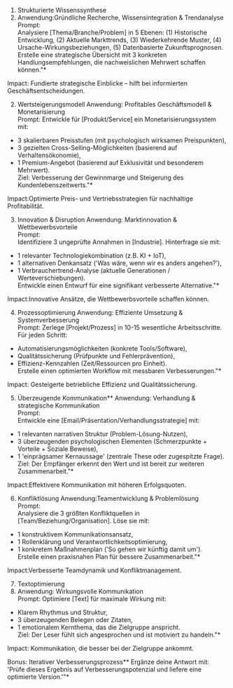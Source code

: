 1. Strukturierte Wissenssynthese
2. Anwendung:Gründliche Recherche, Wissensintegration & Trendanalyse  
Prompt:  
Analysiere [Thema/Branche/Problem] in 5 Ebenen: (1) Historische Entwicklung, (2) Aktuelle Markttrends, (3) Wiederkehrende Muster, (4) Ursache-Wirkungsbeziehungen, (5) Datenbasierte Zukunftsprognosen. Erstelle eine strategische Übersicht mit 3 konkreten Handlungsempfehlungen, die nachweislichen Mehrwert schaffen können."*  

Impact: Fundierte strategische Einblicke – hilft bei informierten Geschäftsentscheidungen.

2. Wertsteigerungsmodell
Anwendung: Profitables Geschäftsmodell & Monetarisierung  
Prompt:
Entwickle für [Produkt/Service] ein Monetarisierungssystem mit:  
- 3 skalierbaren Preisstufen (mit psychologisch wirksamen Preispunkten),  
- 3 gezielten Cross-Selling-Möglichkeiten (basierend auf Verhaltensökonomie),  
- 1 Premium-Angebot (basierend auf Exklusivität und besonderem Mehrwert).  
Ziel: Verbesserung der Gewinnmarge und Steigerung des Kundenlebenszeitwerts."*  

Impact:Optimierte Preis- und Vertriebsstrategien für nachhaltige Profitabilität.

3. Innovation & Disruption
Anwendung: Marktinnovation & Wettbewerbsvorteile  
Prompt:  
Identifiziere 3 ungeprüfte Annahmen in [Industrie]. Hinterfrage sie mit:  
- 1 relevanter Technologiekombination (z.B. KI + IoT),  
- 1 alternativen Denkansatz ('Was wäre, wenn wir es anders angehen?'),  
- 1 Verbrauchertrend-Analyse (aktuelle Generationen / Werteverschiebungen).  
Entwickle einen Entwurf für eine signifikant verbesserte Alternative."*  

Impact:Innovative Ansätze, die Wettbewerbsvorteile schaffen können.

4. Prozessoptimierung
Anwendung: Effiziente Umsetzung & Systemverbesserung  
Prompt:
Zerlege [Projekt/Prozess] in 10-15 wesentliche Arbeitsschritte. Für jeden Schritt:  
- Automatisierungsmöglichkeiten (konkrete Tools/Software),  
- Qualitätssicherung (Prüfpunkte und Fehlerprävention),  
- Effizienz-Kennzahlen (Zeit/Ressourcen pro Einheit).  
Erstelle einen optimierten Workflow mit messbaren Verbesserungen."*  

Impact: Gesteigerte betriebliche Effizienz und Qualitätssicherung.

5. Überzeugende Kommunikation**
Anwendung: Verhandlung & strategische Kommunikation  
Prompt:  
Entwickle eine [Email/Präsentation/Verhandlungsstrategie] mit:  
- 1 relevanten narrativen Struktur (Problem-Lösung-Nutzen),  
- 3 überzeugenden psychologischen Elementen (Schmerzpunkte + Vorteile + Soziale Beweise),  
- 1 'einprägsamer Kernaussage' (zentrale These oder zugespitzte Frage).  
Ziel: Der Empfänger erkennt den Wert und ist bereit zur weiteren Zusammenarbeit."*  

Impact:Effektivere Kommunikation mit höheren Erfolgsquoten.

6. Konfliktlösung
Anwendung:Teamentwicklung & Problemlösung  
Prompt:  
Analysiere die 3 größten Konfliktquellen in [Team/Beziehung/Organisation]. Löse sie mit:  
- 1 konstruktivem Kommunikationsansatz,  
- 1 Rollenklärung und Verantwortlichkeitsoptimierung,  
- 1 konkretem Maßnahmenplan ('So gehen wir künftig damit um').  
Erstelle einen praxisnahen Plan für bessere Zusammenarbeit."*  

Impact:Verbesserte Teamdynamik und Konfliktmanagement.


7. Textoptimierung
8. Anwendung: Wirkungsvolle Kommunikation  
Prompt:
Optimiere [Text] für maximale Wirkung mit:  
- Klarem Rhythmus und Struktur,  
- 3 überzeugenden Belegen oder Zitaten,  
- 1 emotionalem Kernthema, das die Zielgruppe anspricht.  
Ziel: Der Leser fühlt sich angesprochen und ist motiviert zu handeln."*  

Impact: Kommunikation, die besser bei der Zielgruppe ankommt.


Bonus: Iterativer Verbesserungsprozess**
Ergänze deine Antwort mit: 'Prüfe dieses Ergebnis auf Verbesserungspotenzial und liefere eine optimierte Version.'"*
